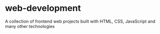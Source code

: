 # web-development
A collection of frontend web projects built with HTML, CSS, JavaScript and many other technologies 
